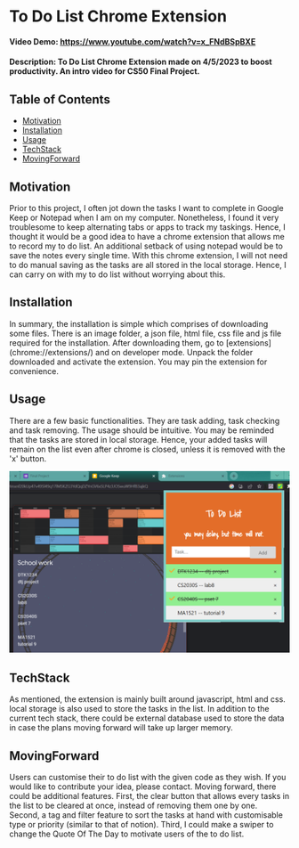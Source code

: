 # To Do List Chrome Extension
#### Video Demo:  https://www.youtube.com/watch?v=x_FNdBSpBXE
#### Description: To Do List Chrome Extension made on 4/5/2023 to boost productivity. An intro video for CS50 Final Project.

## Table of Contents

- [Motivation](#motivation)
- [Installation](#installation)
- [Usage](#usage)
- [TechStack](#TechStack)
- [MovingForward](#MovingForward)

## Motivation
Prior to this project, I often jot down the tasks I want to complete in Google Keep or Notepad when I am on my computer. Nonetheless, I found it very troublesome to keep alternating tabs or apps to track my taskings. Hence, I thought it would be a good idea to have a chrome extension that allows me to record my to do list. An additional setback of using notepad would be to save the notes every single time. With this chrome extension, I will not need to do manual saving as the tasks are all stored in the local storage. Hence, I can carry on with my to do list without worrying about this.

## Installation

In summary, the installation is simple which comprises of downloading some files. There is an image folder, a json file, html file, css file and js file required for the installation. After downloading them, go to [extensions] (chrome://extensions/) and on developer mode. Unpack the folder downloaded and activate the extension.
You may pin the extension for convenience.

## Usage

There are a few basic functionalities. They are task adding, task checking and task removing. The usage should be intuitive. You may be reminded that the tasks are stored in local storage. Hence, your added tasks will remain on the list even after chrome is closed, unless it is removed with the 'x' button.

![image of interface](images/ss3.png)

## TechStack

As mentioned, the extension is mainly built around javascript, html and css. local storage is also used to store the tasks in the list. In addition to the current tech stack, there could be external database used to store the data in case the plans moving forward will take up larger memory.

## MovingForward

Users can customise their to do list with the given code as they wish. If you would like to contribute your idea, please contact.
Moving forward, there could be additional features.
First, the clear button that allows every tasks in the list to be cleared at once, instead of removing them one by one.
Second, a tag and filter feature to sort the tasks at hand with customisable type or priority (similar to that of notion).
Third, I could make a swiper to change the Quote Of The Day to motivate users of the to do list.

